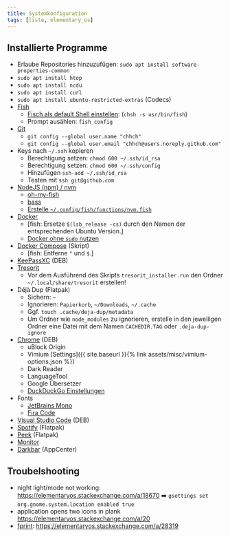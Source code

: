 ```yaml
---
title: Systemkonfiguration
tags: [liste, elementary_os]
---
```


## Installierte Programme

- Erlaube Repositories hinzuzufügen: `sudo apt install software-properties-common`
- `sudo apt install htop`
- `sudo apt install ncdu`
- `sudo apt install curl`
- `sudo apt install ubuntu-restricted-extras` (Codecs)
- [Fish](https://fishshell.com/)
  - [Fisch als default Shell einstellen](https://fishshell.com/docs/current/tutorial.html#switching-to-fish): (`chsh -s usr/bin/fish`)
  - Prompt ausählen: `fish_config`
- [Git](https://git-scm.com/download/linux)
  - `git config --global user.name "chhch"`
  - `git config --global user.email "chhch@users.noreply.github.com"`
- Keys nach `~/.ssh` kopieren
  - Berechtigung setzen: `chmod 600 ~/.ssh/id_rsa`
  - Berechtigung setzen: `chmod 600 ~/.ssh/config`
  - Hinzufügen `ssh-add ~/.ssh/id_rsa`
  - Testen mit `ssh git@github.com`
- [NodeJS (npm) / nvm](https://docs.npmjs.com/downloading-and-installing-node-js-and-npm#using-a-node-version-manager-to-install-nodejs-and-npm)
  - [oh-my-fish](https://github.com/oh-my-fish/oh-my-fish#installation)
  - [bass](https://github.com/edc/bass)
  - [Erstelle `~/.config/fish/functions/nvm.fish`](https://github.com/nvm-sh/nvm#fish)
- [Docker](https://docs.docker.com/engine/installation/linux/docker-ce/ubuntu/)
  - [fish: Ersetze `$(lsb_release -cs)` durch den Namen der entsprechenden Ubuntu Version.]
  - [Docker ohne `sudo` nutzen](https://docs.docker.com/engine/install/linux-postinstall/)
- [Docker Compose](https://docs.docker.com/compose/install/) (Skript)
  - [fish: Entferne `"` und `$`.]
- [KeePassXC](https://keepassxc.org/download/) (DEB)
- [Tresorit](https://tresorit.com/de/download)
  - Vor dem Ausführend des Skripts `tresorit_installer.run` den Ordner `~/.local/share/tresorit` erstellen!
- Déjà Dup (Flatpak)
  - Sichern: `~`
  - Ignorieren: `Papierkorb`, `~/Downloads`, `~/.cache`
  - Ggf. `touch .cache/deja-dup/metadata`
  - Um Ordner wie `node_modules` zu ignorieren, erstelle in den jeweiligen Ordner eine Datei mit dem Namen `CACHEDIR.TAG` oder `.deja-dup-ignore`
- [Chrome](https://www.google.com/intl/de/chrome/browser/desktop/index.html) (DEB)
  - uBlock Origin
  - Vimium [Settings]({{ site.baseurl }}{% link assets/misc/vimium-options.json %})
  - Dark Reader
  - LanguageTool
  - Google Übersetzer
  - [DuckDuckGo Einstellungen](https://duckduckgo.com/?key=3a073f8c7b36df078df401ed92f513b91d385309dc2fed15e2ebde48e0d79a1b1511dd0da387e53998036412ce9d09bf1283630098f29e90f6307dbd9b8fd2a4)
- Fonts
  - [JetBrains Mono](https://www.jetbrains.com/lp/mono/)
  - [Fira Code](https://github.com/tonsky/FiraCode)
- [Visual Studio Code](https://code.visualstudio.com/Download) (DEB)
- [Spotify](https://www.spotify.com/de/download/linux/) (Flatpak)
- [Peek](https://github.com/phw/peek) (Flatpak)
- [Monitor](https://github.com/stsdc/monitor)
- [Darkbar](https://github.com/bluesabre/darkbar) (AppCenter)


## Troubelshooting

- night light/mode not working: <https://elementaryos.stackexchange.com/a/18670> ➡️ `gsettings set org.gnome.system.location enabled true`
- application opens two icons in plank <https://elementaryos.stackexchange.com/a/20>
- [fprint](https://wiki.ubuntuusers.de/fprint/): <https://elementaryos.stackexchange.com/a/28319>
